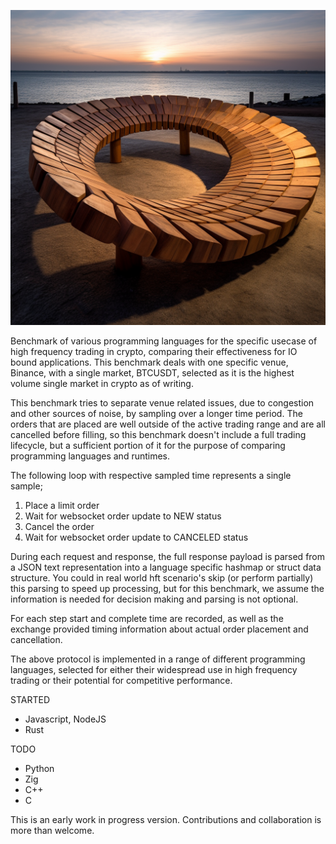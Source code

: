 ![roundbench](roundbench.png)

Benchmark of various programming languages for the specific usecase of high frequency trading in crypto, comparing their effectiveness for IO bound applications. This benchmark deals with one specific venue, Binance, with a single market, BTCUSDT, selected as it is the highest volume single market in crypto as of writing.

This benchmark tries to separate venue related issues, due to congestion and other sources of noise, by sampling over a longer time period. The orders that are placed are well outside of the active trading range and are all cancelled before filling, so this benchmark doesn't include a full trading lifecycle, but a sufficient portion of it for the purpose of comparing programming languages and runtimes.

The following loop with respective sampled time represents a single sample;
1. Place a limit order
2. Wait for websocket order update to NEW status
3. Cancel the order
4. Wait for websocket order update to CANCELED status

During each request and response, the full response payload is parsed from a JSON text representation into a language specific hashmap or struct data structure. You could in real world hft scenario's skip (or perform partially) this parsing to speed up processing, but for this benchmark, we assume the information is needed for decision making and parsing is not optional.

For each step start and complete time are recorded, as well as the exchange provided timing information about actual order placement and cancellation.

The above protocol is implemented in a range of different programming languages, selected for either their widespread use in high frequency trading or their potential for competitive performance.

STARTED
- Javascript, NodeJS
- Rust

TODO
- Python
- Zig
- C++
- C

This is an early work in progress version. Contributions and collaboration is more than welcome.
